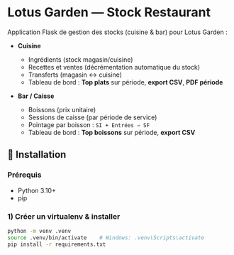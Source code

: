# Lotus Garden — Stock Restaurant

Application Flask de gestion des stocks (cuisine & bar) pour Lotus Garden :

- **Cuisine**
  - Ingrédients (stock magasin/cuisine)
  - Recettes et ventes (décrémentation automatique du stock)
  - Transferts (magasin ↔ cuisine)
  - Tableau de bord : **Top plats** sur période, **export CSV**, **PDF période**

- **Bar / Caisse**
  - Boissons (prix unitaire)
  - Sessions de caisse (par période de service)
  - Pointage par boisson : `SI + Entrées − SF`
  - Tableau de bord : **Top boissons** sur période, **export CSV**

## 🚀 Installation

### Prérequis
- Python 3.10+
- pip

### 1) Créer un virtualenv & installer
```bash
python -m venv .venv
source .venv/bin/activate    # Windows: .venv\Scripts\activate
pip install -r requirements.txt
